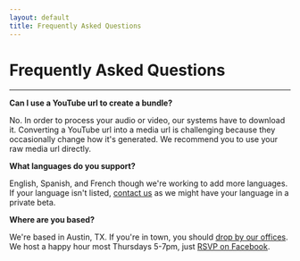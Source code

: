 ```yaml
---
layout: default
title: Frequently Asked Questions
---
```


# Frequently Asked Questions

- - -

**Can I use a YouTube url to create a bundle?**

No. In order to process your audio or video, our systems have to download it. Converting a YouTube url into a media url is challenging because they occasionally change how it's generated. We recommend you to use your raw media url directly.

**What languages do you support?**

English, Spanish, and French though we're working to add more languages. If your language isn't listed, <a href="mailto:support@clarify.io">contact us</a> as we might have your language in a private beta.

**Where are you based?**

We're based in Austin, TX. If you're in town, you should <a href="http://clarify.io/contact-us">drop by our offices</a>. We host a happy hour most Thursdays 5-7pm, just <a href="https://www.facebook.com/clarifyinc/events">RSVP on Facebook</a>.